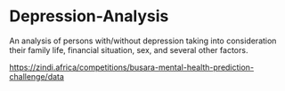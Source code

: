 # Depression-Analysis
An analysis of persons with/without depression taking into consideration their family life, financial situation, sex, and several other factors.

https://zindi.africa/competitions/busara-mental-health-prediction-challenge/data 
